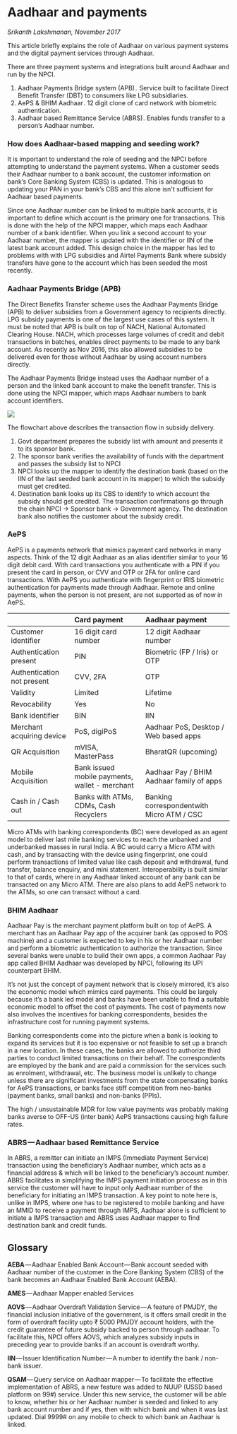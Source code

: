 # Aadhaar and payments

_Srikanth Lakshmanan, November 2017_

This article briefly explains the role of Aadhaar on various payment systems and the digital payment services through Aadhaar.

There are three payment systems and integrations built around Aadhaar and run by the NPCI.

1. Aadhaar Payments Bridge system \(APB\) .  Service built to facilitate Direct Benefit Transfer \(DBT\) to consumers like LPG subsidiaries.
2. AePS & BHIM Aadhaar . 12 digit clone of card network with biometric authentication.
3. Aadhaar based Remittance Service \(ABRS\) . Enables funds transfer to a person’s Aadhaar number.

### How does Aadhaar-based mapping and seeding work?

It is important to understand the role of seeding and the NPCI before attempting to understand the payment systems. When a customer seeds their Aadhaar number to a bank account, the customer information on bank’s Core Banking System \(CBS\) is updated. This is analogous to updating your PAN in your bank’s CBS and this alone isn't sufficient for Aadhaar based payments.

Since one Aadhaar number can be linked to multiple bank accounts, it is important to define which account is the primary one for transactions. This is done with the help of the NPCI mapper, which maps each Aadhaar number of a bank identifier. When you link a second account to your Aadhaar number, the mapper is updated with the identifier or IIN of the latest bank account added. This design choice in the mapper has led to problems with with LPG subsidies and Airtel Payments Bank where subsidy transfers have gone to the account which has been seeded the most recently.

### Aadhaar Payments Bridge \(APB\)

The Direct Benefits Transfer scheme uses the Aadhaar Payments Bridge \(APB\) to deliver subsidies from a Government agency to recipients directly. LPG subsidy payments is one of the largest use cases of this system. It must be noted that APB is built on top of NACH, National Automated Clearing House. NACH, which processes large volumes of credit and debit transactions in batches, enables direct payments to be made to any bank account. As recently as Nov 2016, this also allowed subsidies to be delivered even for those without Aadhaar by using account numbers directly.

The Aadhaar Payments Bridge instead uses the Aadhaar number of a person and the linked bank account to make the benefit transfer. This is done using the NPCI mapper, which maps Aadhaar numbers to bank account identifiers.

![](https://lh4.googleusercontent.com/NyqmA2r8Z0MmdV95eCEsDpDS2BgXfOEfZ6mYQsxP0P1rpvC71muGhdwhqrgGb9mL9Bwj7tSD89OeKCg5LbqlmClsLaa3kq6bwIJIKQt8EteNaBPLFYzDeJ3ZG0MWI1p2w9ktocv6)

The flowchart above describes the transaction flow in subsidy delivery.

1. Govt department prepares the subsidy list with amount and presents it to its sponsor bank.
2. The sponsor bank verifies the availability of funds with the department and passes the subsidy list to NPCI
3. NPCI looks up the mapper to identify the destination bank \(based on the IIN of the last seeded bank account in its mapper\) to which the subsidy must get credited.
4. Destination bank looks up its CBS to identify to which account the subsidy should get credited. The transaction confirmations go through the chain NPCI -&gt; Sponsor bank -&gt; Government agency. The destination bank also notifies the customer about the subsidy credit.

### AePS

AePS is a payments network that mimics payment card networks in many aspects. Think of the 12 digit Aadhaar as an alias identifier similar to your 16 digit debit card. With card transactions you authenticate with a PIN if you present the card in person, or CVV and OTP or 2FA for online card transactions. With AePS you authenticate with fingerprint or IRIS biometric authentication for payments made through Aadhaar. Remote and online  payments, when the person is not present, are not supported as of now in AePS.

|  | Card payment | Aadhaar payment |
| :--- | :--- | :--- |
| Customer identifier | 16 digit card number | 12 digit Aadhaar number |
| Authentication present | PIN | Biometric \(FP / Iris\) or OTP |
| Authentication not present | CVV, 2FA | OTP |
| Validity | Limited | Lifetime |
| Revocability | Yes | No |
| Bank identifier | BIN | IIN |
| Merchant acquiring device | PoS, digiPoS | Aadhaar PoS, Desktop / Web based apps |
| QR Acquisition | mVISA, MasterPass | BharatQR \(upcoming\) |
| Mobile Acquisition | Bank issued mobile payments, wallet - merchant | Aadhaar Pay / BHIM Aadhaar family of apps |
| Cash in / Cash out | Banks with ATMs, CDMs, Cash Recyclers | Banking correspondentwith Micro ATM / CSC |

Micro ATMs with banking correspondents \(BC\) were developed as an agent model to deliver last mile banking services to reach the unbanked and underbanked masses in rural India. A BC would carry a Micro ATM with cash, and by transacting with the device using fingerprint, one could perform transactions of limited value like cash deposit and  withdrawal, fund transfer, balance enquiry, and mini statement. Interoperability is built similar to that of cards, where in any Aadhaar linked account of any bank can be transacted on any Micro ATM. There are also plans to add AePS network to the ATMs, so one can transact without a card.

### BHIM Aadhaar

Aadhaar Pay is the merchant payment platform built on top of AePS. A merchant has an Aadhaar Pay app of the acquirer bank \(as opposed to POS machine\) and a customer is expected to key in his or her Aadhaar number and perform a biometric authentication to authorize the transaction. Since several banks were unable to build their own apps, a common Aadhaar Pay app called BHIM Aadhaar was developed by NPCI, following its UPI counterpart BHIM.

It’s not just the concept of payment network that is closely mirrored, it’s also the economic model which mimics card payments. This could be largely because it’s a bank led model and banks have been unable to find a suitable economic model to offset the cost of payments. The cost of payments now also involves the incentives for banking correspondents, besides the infrastructure cost for running payment systems.

Banking correspondents come into the picture when a bank is looking to expand its services but it is too expensive or not feasible to set up a branch in a new location. In these cases, the banks are allowed to authorize third parties to conduct limited transactions on their behalf. The correspondents are employed by the bank and are paid a commission for the services such as enrolment, withdrawal, etc. The business model is unlikely to change unless there are significant investments from the state compensating banks for AePS transactions, or banks face stiff competition from neo-banks \(payment banks, small banks\) and non-banks \(PPIs\).

The high / unsustainable MDR for low value payments was probably making banks averse to OFF-US \(inter bank\) AePS transactions causing high failure rates.

### ABRS — Aadhaar based Remittance Service

In ABRS, a remitter can initiate an IMPS \(Immediate Payment Service\) transaction using the beneficiary’s Aadhaar number, which acts as a financial address & which will be linked to the beneficiary’s account number. ABRS facilitates in simplifying the IMPS payment initiation process as in this service the customer will have to input only Aadhaar number of the beneficiary for initiating an IMPS transaction. A key point to note here is, unlike in IMPS, where one has to be registered to mobile banking and have an MMID to receive a payment through IMPS, Aadhaar alone is sufficient to initiate a IMPS transaction and ABRS uses Aadhaar mapper to find destination bank and credit funds.

## Glossary

**AEBA** — Aadhaar Enabled Bank Account — Bank account seeded with Aadhaar number of the customer in the Core Banking System \(CBS\) of the bank becomes an Aadhaar Enabled Bank Account \(AEBA\).

**AMES** — Aadhaar Mapper enabled Services

**AOVS** — Aadhaar Overdraft Validation Service — A feature of PMJDY, the financial inclusion initiative of the government, is it offers small credit in the form of overdraft facility upto ₹ 5000 PMJDY account holders, with the credit guarantee of future subsidy backed to person through aadhaar. To facilitate this, NPCI offers AOVS, which analyzes subsidy inputs in preceding year to provide banks if an account is overdraft worthy.

**IIN** — Issuer Identification Number — A number to identify the bank / non-bank issuer.

**QSAM** — Query service on Aadhaar mapper — To facilitate the effective implementation of ABRS, a new feature was added to NUUP \(USSD based platform on 99\#\) service. Under this new service, the customer will be able to know, whether his or her Aadhaar number is seeded and linked to any bank account number and if yes, then with which bank and when it was last updated. Dial 9999\# on any mobile to check to which bank an Aadhaar is linked.